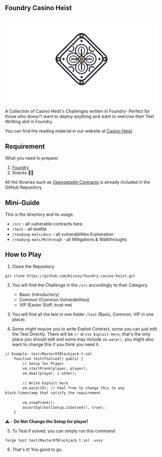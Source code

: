 ## Foundry Casino Heist

![Logo](./foundry-casino-heist.png)

A Collection of Casino Heist's Challenges written in Foundry- Perfect for those who doesn't want to deploy anything and want to exercise their Test Writting skill in Foundry.

You can find the reading material in our website at [Casino Heist](https://casinoheist.enuma-labs.xyz).

## Requirement
What you need to prepare:
1. [Foundry](https://book.getfoundry.sh/) 
2. Snacks 🍫🍪

All the libraries such as [Openzepplin Contracts](https://docs.openzeppelin.com/upgrades-plugins/foundry-upgrades) is already included in the GitHub Repository.

## Mini-Guide
This is the directory and its usage.

- `/src` - all vulnerable contracts here.
- `/test` - all testfile 
- `/reading-mats/docs` - all vulnerabilities Explanation
- `/reading-mats/Mithrough` - all Mitigations & Walkthroughs

## How to Play
1. Clone the Repository
```shell
git clone https://github.com/Kiinzu/foundry-casino-heist.git
```

2. You will find the Challenge in the `/src` accordingly to their Category.
    - Basic (Introductory)
    - Common (Common Vulnerabilities)
    - VIP (Easier Stuff, trust me)

3. You will find all the test in one folder `/test` (Basic, Common, VIP in one place).
4. Some might require you to write Exploit Contract, some you can just edit the Test Directly. There will be `// Write Exploit Here`, that's the only place you should edit and some may include `vm.warp()`, you might also want to change this if you think you need it.
```solidity
// Example: test/MasterOfBlackjack.t.sol
    function testIfSolved() public {
        // Setup for Player
        vm.startPrank(player, player);
        vm.deal(player, 1 ether);

        // Write Exploit here
        vm.warp(19); // Feel free to change this to any block.timestamp that satisfy the requirement

        vm.stopPrank();
        assertEq(challSetup.isSolved(), true);
    }
```
⚠️ - **Do Not Change the Setup for player!**

5. To Test if solved, you can simply run this command
```shell
forge test test/MasterOfBlackjack.t.sol -vvvv
```
6. That's it! You good to go.
